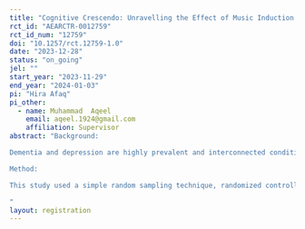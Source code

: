 ```yaml
---
title: "Cognitive Crescendo: Unravelling the Effect of Music Induction on Dementia and Depression-Associated Cognitive and Psychological Problems: An Experimental Study"
rct_id: "AEARCTR-0012759"
rct_id_num: "12759"
doi: "10.1257/rct.12759-1.0"
date: "2023-12-28"
status: "on_going"
jel: ""
start_year: "2023-11-29"
end_year: "2024-01-03"
pi: "Hira Afaq"
pi_other:
  - name: Muhammad  Aqeel
    email: aqeel.1924@gmail.com
    affiliation: Supervisor
abstract: "Background:
Dementia and depression are highly prevalent and interconnected conditions among adults and are associated with individuals’ distress and rising mental health conditions in Pakistan. Effective, saleable and feasible interventions are needed. Music based interventions have shown promising effects, but the current evidence base is inconclusive. The present study aimed to determine the effectiveness of different music interventions on the depressive symptoms of people with dementia and depression.
Method:
This study used a simple random sampling technique, randomized controlled trial. Thirty participants will be recruited from psychiatric departments in Rawalpindi. They will be equally divided into two groups: control group and experimental group. In controlled group (15 participants) the data will be collected from normal population and in experimental group (15 participants) the data will be collected from dementia patients having comorbid symptoms of depression. To assess the intervention four block designed will be created in which participants will experience positive and negative music-visual induction on Psychopy. The study employed a two-way factorial analysis of variance (ANOVA) to evaluate the effectiveness of music intervention in reducing symptoms, improving cognitive insight and enhancing quality of life.  
"
layout: registration
---
```



